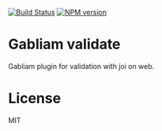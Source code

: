 [![Build Status][build-image]][build-url]
[![NPM version][npm-image]][npm-url]


# Gabliam validate

Gabliam plugin for validation with joi on web.

# License

  MIT

[build-image]: https://img.shields.io/travis/gabliam/gabliam/master.svg?style=flat-square
[build-url]: https://travis-ci.org/gabliam/gabliam
[npm-image]: https://img.shields.io/npm/v/@gabliam/validate-joi.svg?style=flat-square
[npm-url]: https://www.npmjs.com/package/@gabliam/validate-joi
